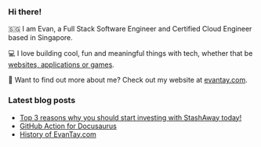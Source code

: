 ### Hi there!

:singapore: I am Evan, a Full Stack Software Engineer and Certified Cloud Engineer based in Singapore.

:computer: I love building cool, fun and meaningful things with tech, whether that be [websites, applications or games](https://evantay.com/projects/).

🤔 Want to find out more about me? Check out my website at [evantay.com](https://evantay.com/).

### Latest blog posts

<!-- BLOG-POST-LIST:START -->
- [Top 3 reasons why you should start investing with StashAway today!](https://digipie.github.io/blog/stashaway)
- [GitHub Action for Docusaurus](https://digipie.github.io/blog/docusaurus-gh-action)
- [History of EvanTay.com](https://digipie.github.io/blog/history)
<!-- BLOG-POST-LIST:END -->
